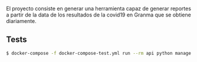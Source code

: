 El proyecto consiste en generar una herramienta capaz de generar reportes a partir de la data de los resultados de la covid19 en Granma que se obtiene diariamente.

## Tests

```bash
$ docker-compose -f docker-compose-test.yml run --rm api python manage.py test api_rest.tests --settings=MERCES.settings.docker
```
